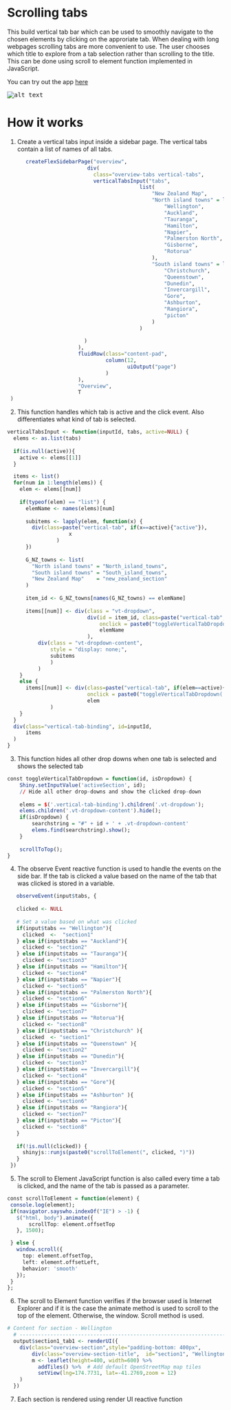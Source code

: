 # Scrolling tabs
This build vertical tab bar which can be used to smoothly navigate to the chosen elements by clicking on the approriate tab. When dealing with long webpages scrolling tabs are more convenient to use. The user chooses which title to explore from a tab selection rather than scrolling to the title. This can be done using scroll to element function implemented in JavaScript.


You can try out the app [here](https://shiny.epi-interactive.com/modal)


<kbd>![alt text](Scrolling_tab.PNG)</kbd>


# How it works
1. Create a vertical tabs input inside a sidebar page. The vertical tabs contain a list of names of all tabs.
 ``` r
       createFlexSidebarPage("overview",
                           div(
                             class="overview-tabs vertical-tabs",
                             verticalTabsInput("tabs",
                                            list(
                                                "New Zealand Map",
                                                "North island towns" = list(
                                                    "Wellington",
                                                    "Auckland",
                                                    "Tauranga",
                                                    "Hamilton",
                                                    "Napier",
                                                    "Palmerston North",
                                                    "Gisborne",
                                                    "Rotorua"
                                                ),
                                                "South island towns" = list(
                                                    "Christchurch",
                                                    "Queenstown",
                                                    "Dunedin",
                                                    "Invercargill",
                                                    "Gore",
                                                    "Ashburton",
                                                    "Rangiora",
                                                    "picton"
                                                )
                                            )
                                            
                          )
                        ),
                        fluidRow(class="content-pad",
                                 column(12,
                                        uiOutput("page")
                                 )
                        ),
                        "Overview",
                        T
  )
 ```
2. This function handles which tab is active and the click event. Also differentiates what kind of tab is selected.
``` r
verticalTabsInput <- function(inputId, tabs, active=NULL) {
  elems <- as.list(tabs)
  
  if(is.null(active)){
    active <- elems[[1]]
  }

  items <- list()
  for(num in 1:length(elems)) {
    elem <- elems[[num]]
    
    if(typeof(elem) == "list") {
      elemName <- names(elems)[num]
      
      subitems <- lapply(elem, function(x) {
        div(class=paste("vertical-tab", if(x==active){"active"}),
                    x
                )
      })
      
      G_NZ_towns <- list(
        "North island towns" = "North_island_towns",
        "South island towns" = "South_island_towns",
        "New Zealand Map"    = "new_zealand_section"
      )
      
      item_id <- G_NZ_towns[names(G_NZ_towns) == elemName]
      
      items[[num]] <- div(class = "vt-dropdown", 
                          div(id = item_id, class=paste("vertical-tab", if(elemName==active){"active"}),
                              onclick = paste0("toggleVerticalTabDropdown('", item_id, "', true);"),
                              elemName
                          ),
          div(class = "vt-dropdown-content",
              style = "display: none;",
              subitems
              )
          )
    }
    else {
      items[[num]] <- div(class=paste("vertical-tab", if(elem==active){"active"}),
                          onclick = paste0("toggleVerticalTabDropdown('", str_to_lower(elem), "', true);"),
                          elem
              )
    }
  }
  div(class="vertical-tab-binding", id=inputId,
      items
  )
}
```
3. This function hides all other drop downs when one tab is selected and shows the selected tab

``` r
const toggleVerticalTabDropdown = function(id, isDropdown) {
    Shiny.setInputValue('activeSection', id);
    // Hide all other drop-downs and show the clicked drop-down
    
    elems = $('.vertical-tab-binding').children('.vt-dropdown');
    elems.children('.vt-dropdown-content').hide();
    if(isDropdown) {
        searchstring = "#" + id + ' + .vt-dropdown-content'
        elems.find(searchstring).show();
    }
    
    scrollToTop();
}
``` 

4. The observe Event reactive function is used to handle the events on the side bar. If the tab is clicked a value based on the name of the tab that was clicked is stored in a variable.
 ``` r
    observeEvent(input$tabs, {
    
    clicked <- NULL
    
    # Set a value based on what was clicked
    if(input$tabs == "Wellington"){
      clicked  <-  "section1"
    } else if(input$tabs == "Auckland"){
      clicked <- "section2"
    } else if(input$tabs == "Tauranga"){
      clicked <- "section3"
    } else if(input$tabs == "Hamilton"){
      clicked <- "section4"
    } else if(input$tabs == "Napier"){
      clicked <- "section5"
    } else if(input$tabs == "Palmerston North"){
      clicked <- "section6"
    } else if(input$tabs == "Gisborne"){
      clicked <- "section7"
    } else if(input$tabs == "Rotorua"){
      clicked <- "section8"
    } else if(input$tabs == "Christchurch" ){
      clicked  <- "section1"
    } else if(input$tabs == "Queenstown" ){
      clicked <- "section2"
    } else if(input$tabs == "Dunedin"){
      clicked <- "section3"
    } else if(input$tabs == "Invercargill"){
      clicked <- "section4"
    } else if(input$tabs == "Gore"){
      clicked <- "section5"
    } else if(input$tabs == "Ashburton" ){
      clicked <- "section6"
    } else if(input$tabs == "Rangiora"){
      clicked <- "section7"
    } else if(input$tabs == "Picton"){
      clicked <- "section8"
    }
    
    if(!is.null(clicked)) {
      shinyjs::runjs(paste0("scrollToElement(", clicked, ")"))
    }
  })
 ```
5. The scroll to Element JavaScript function is also called every time a tab is clicked, and the name of the tab is passed as a  parameter.

 ``` r
 const scrollToElement = function(element) {
  console.log(element);
  if(navigator.sayswho.indexOf("IE") > -1) {
    $("html, body").animate({
        scrollTop: element.offsetTop
    }, 1500);

  } else {
    window.scroll({ 
      top: element.offsetTop,
      left: element.offsetLeft,
      behavior: 'smooth'
    });
  }
};
```
6. The scroll to Element function verifies if the browser used is Internet Explorer and if it is the case the animate method is used to scroll to the top of the element. Otherwise, the window. Scroll method is used.
``` r
# Content for section - Wellington
  # ------------------------------------------------------------------------------------------------
  output$section1_tab1 <- renderUI({
    div(class="overview-section",style="padding-bottom: 400px",
        div(class="overview-section-title",  id="section1", "Wellington"),
        m <- leaflet(height=400, width=600) %>%
          addTiles() %>%  # Add default OpenStreetMap map tiles
          setView(lng=174.7731, lat=-41.2769,zoom = 12)
    )
  })
```
7. Each section is rendered using render UI reactive function 
